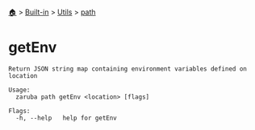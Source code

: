 <!--startTocHeader-->
[🏠](../../../README.md) > [Built-in](../../README.md) > [Utils](../README.md) > [path](README.md)
# getEnv
<!--endTocHeader-->

```
Return JSON string map containing environment variables defined on location

Usage:
  zaruba path getEnv <location> [flags]

Flags:
  -h, --help   help for getEnv

```

<!--startTocSubtopic-->

<!--endTocSubtopic-->